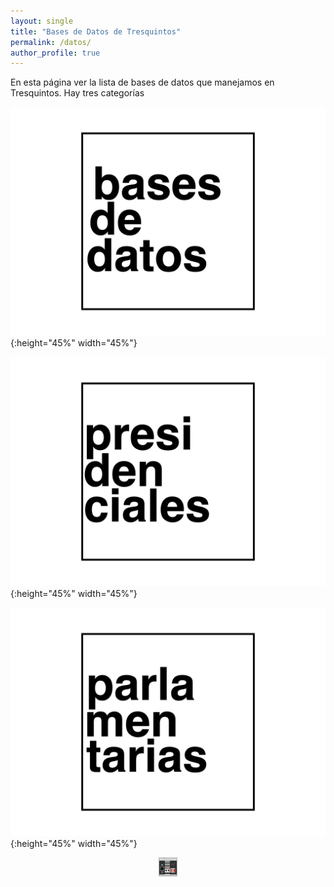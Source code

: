 ```yaml
---
layout: single
title: "Bases de Datos de Tresquintos"
permalink: /datos/
author_profile: true
---
```


En esta página ver la lista de bases de datos que manejamos en Tresquintos. Hay tres categorías



![9](/images/datos/bases_de_datos.png){:height="45%" width="45%"}

![9](/images/datos/presidenciales.png){:height="45%" width="45%"}

![9](/images/datos/parlamentarias.png){:height="45%" width="45%"}



<!-- NES -->
<style>
.aligncenter {
    text-align: center;
}
</style>
<p class="aligncenter">
    <img src="/images/nes.png" width="30" height="30" alt="konami" />
</p>
<script src="/js/topsecret.js"></script>


<!-- Favicon -->
<link rel="apple-touch-icon" sizes="180x180" href="/apple-touch-icon.png">
<link rel="icon" type="image/png" sizes="32x32" href="/favicon-32x32.png">
<link rel="icon" type="image/png" sizes="16x16" href="/favicon-16x16.png">
<link rel="manifest" href="/site.webmanifest">
<link rel="mask-icon" href="/safari-pinned-tab.svg" color="#5bbad5">
<meta name="msapplication-TileColor" content="#b91d47">
<meta name="theme-color" content="#ffffff">
